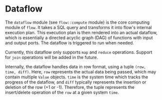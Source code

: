 # Dataflow

The `dataflow` module (see `flow::compute` module) is the core computing module of `flow`.
It takes a SQL query and transforms it into flow's internal execution plan.
This execution plan is then rendered into an actual dataflow, which is essentially a directed acyclic graph (DAG) of functions with input and output ports.
The dataflow is triggered to run when needed.

Currently, this dataflow only supports `map` and `reduce` operations. Support for `join` operations will be added in the future.

Internally, the dataflow handles data in row format, using a tuple `(row, time, diff)`. Here, `row` represents the actual data being passed, which may contain multiple `Value` objects.
`time` is the system time which tracks the progress of the dataflow, and `diff` typically represents the insertion or deletion of the row (+1 or -1).
Therefore, the tuple represents the insert/delete operation of the `row` at a given system `time`.